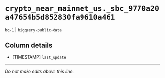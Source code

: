 # `crypto_near_mainnet_us._sbc_9770a20a47654b5d852830fa9610a461`
`bq-1` | `bigquery-public-data`

## Column details
* [TIMESTAMP] `last_update`

-------------------------------------------------------------------------------
*Do not make edits above this line.*
